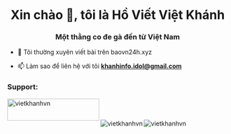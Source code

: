 <h1 align = "center"> Xin chào 👋, tôi là Hồ Viết Việt Khánh </h1>
<h3 align = "center"> Một thằng co đe gà đến từ Việt Nam </h3>

- 📝 Tôi thường xuyên viết bài trên baovn24h.xyz

- 📫 Làm sao để liên hệ với tôi **khanhinfo.idol@gmail.com**

<h3 align="left">Support:</h3>
<p><a href="https://www.buymeacoffee.com/vietkhanhvn"> <img align="left" src="https://cdn.buymeacoffee.com/buttons/v2/default-yellow.png" height="50" width="210" alt="vietkhanhvn" /></a></p><br><br>


<p><img align="left" src="https://github-readme-stats.vercel.app/api/top-langs?username=vietkhanhvn&show_icons=true&locale=en&layout=compact" alt="vietkhanhvn" /></p>

<p><img align="left" src="https://github-readme-stats.vercel.app/api?username=vietkhanhvn&show_icons=true&locale=en" alt="vietkhanhvn" /></p>

